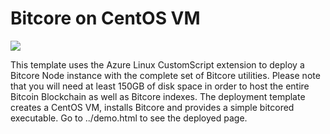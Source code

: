 # Bitcore on CentOS VM

<a href="https://portal.azure.com/#create/Microsoft.Template/uri/https%3A%2F%2Fraw.githubusercontent.com%2FTVDKoni%2Fazure-quickstart-templates%2Fmaster%2Fbitcore-centos-vm%2Fazuredeploy.json" target="_blank"><img src="http://azuredeploy.net/deploybutton.png"/></a>

This template uses the Azure Linux CustomScript extension to deploy a Bitcore Node instance with the complete set of Bitcore utilities. Please note that you will need at least 150GB of disk space in order to host the entire Bitcoin Blockchain as well as Bitcore indexes. The deployment template creates a CentOS VM, installs Bitcore and provides a simple bitcored executable. Go to ../demo.html to see the deployed page.
